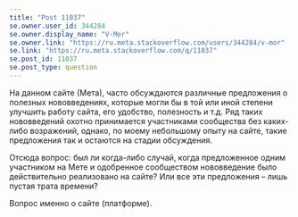 ```yaml
---
title: "Post 11037"
se.owner.user_id: 344284
se.owner.display_name: "V-Mor"
se.owner.link: "https://ru.meta.stackoverflow.com/users/344284/v-mor"
se.link: "https://ru.meta.stackoverflow.com/q/11037"
se.post_id: 11037
se.post_type: question
---
```

<p>На данном сайте (Мета), часто обсуждаются различные предложения о полезных нововведениях, которые могли бы в той или иной степени улучшить работу сайта, его удобство, полезность и т.д. Ряд таких нововведений охотно принимается участниками сообщества без каких-либо возражений, однако, по моему небольшому опыту на сайте, такие предложения так и остаются на стадии обсуждения.</p>
<p>Отсюда вопрос: был ли когда-либо случай, когда предложенное одним участником на Мете и одобренное сообществом нововведение было действительно реализовано на сайте? Или все эти предложения – лишь пустая трата времени?</p>
<p>Вопрос именно о сайте (платформе).</p>

